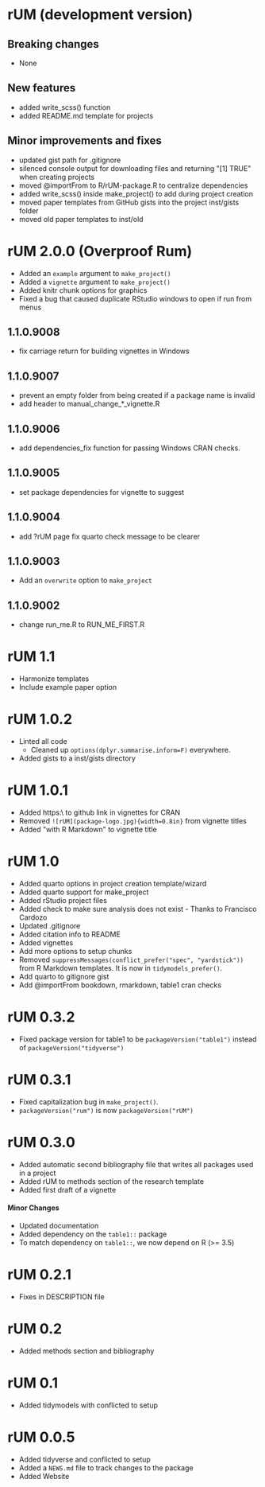 # rUM (development version)
## Breaking changes
  + None

## New features

+ added write_scss() function
+ added README.md template for projects

## Minor improvements and fixes

+ updated gist path for .gitignore
+ silenced console output for downloading files and returning "[1] TRUE" when creating projects
+ moved @importFrom to R/rUM-package.R to centralize dependencies
+ added write_scss() inside make_project() to add during project creation
+ moved paper templates from GitHub gists into the project inst/gists folder
+ moved old paper templates to inst/old

# rUM 2.0.0 (Overproof Rum) 

+ Added an `example` argument to `make_project()`
+ Added a `vignette` argument to `make_project()`
+ Added knitr chunk options for graphics
+ Fixed a bug that caused duplicate RStudio windows to open if run from menus

## 1.1.0.9008
+ fix carriage return for building vignettes in Windows

## 1.1.0.9007
+ prevent an empty folder from being created if a package name is invalid
+ add header to manual_change_*_vignette.R

## 1.1.0.9006
+ add dependencies_fix function for passing Windows CRAN checks.

## 1.1.0.9005
+ set package dependencies for vignette to suggest

## 1.1.0.9004
+ add ?rUM page fix quarto check message to be clearer

## 1.1.0.9003

+ Add an `overwrite` option to `make_project`

## 1.1.0.9002

+ change run_me.R to RUN_ME_FIRST.R

# rUM 1.1

+ Harmonize templates
+ Include example paper option 

# rUM 1.0.2

+ Linted all code
  + Cleaned up `options(dplyr.summarise.inform=F)` everywhere.
+ Added gists to a inst/gists directory

# rUM 1.0.1

+ Added https:\\ to github link in vignettes for CRAN
+ Removed `![rUM](package-logo.jpg){width=0.8in}` from vignette titles
+ Added "with R Markdown" to vignette title

# rUM 1.0

* Added quarto options in project creation template/wizard
* Added quarto support for make_project
* Added rStudio project files
* Added check to make sure analysis does not exist - Thanks to Francisco Cardozo
* Updated .gitignore
* Added citation info to README
* Added vignettes
* Add more options to setup chunks
* Removed `suppressMessages(conflict_prefer("spec", "yardstick"))` from R Markdown templates.  It is now in `tidymodels_prefer()`.
* Add quarto to gitignore gist 
* Add @importFrom bookdown, rmarkdown, table1 cran checks


# rUM 0.3.2

* Fixed package version for table1 to be `packageVersion("table1")` instead of `packageVersion("tidyverse")`

# rUM 0.3.1

* Fixed capitalization bug in `make_project()`.
* `packageVersion("rum")` is now `packageVersion("rUM")`

# rUM 0.3.0

* Added automatic second bibliography file that writes all packages used in a project
* Added rUM to methods section of the research template
* Added first draft of a vignette

#### Minor Changes

* Updated documentation
* Added dependency on the `table1::` package
* To match dependency on `table1::`, we now depend on R (>= 3.5)


# rUM 0.2.1

* Fixes in DESCRIPTION file

# rUM 0.2

* Added methods section and bibliography

# rUM 0.1

* Added tidymodels with conflicted to setup

# rUM 0.0.5

* Added tidyverse and conflicted to setup
* Added a `NEWS.md` file to track changes to the package
* Added Website




